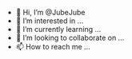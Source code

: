 - 👋 Hi, I’m @JubeJube
- 👀 I’m interested in ...
- 🌱 I’m currently learning ...
- 💞️ I’m looking to collaborate on ...
- 📫 How to reach me ...

<!---
JubeJube/JubeJube is a ✨ special ✨ repository because its `README.md` (this file) appears on your GitHub profile.
You can click the Preview link to take a look at your changes.
--->
